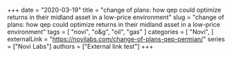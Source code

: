 +++
date = "2020-03-19"
title = "change of plans: how qep could optimize returns in their midland asset in a low-price environment"
slug = "change of plans: how qep could optimize returns in their midland asset in a low-price environment"
tags = [
    "novi",
    "o&g",
    "oil",
    "gas"
]
categories = [
    "Novi",
]
externalLink = "https://novilabs.com/change-of-plans-qep-permian/"
series = ["Novi Labs"]
authors = ["External link test"]
+++
